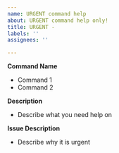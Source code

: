 ```yaml
---
name: URGENT command help
about: URGENT command help only!
title: URGENT -
labels: ''
assignees: ''

---
```


**Command Name**
 - Command 1
 - Command 2

**Description**
 - Describe what you need help on

**Issue Description**
 - Describe why it is urgent
